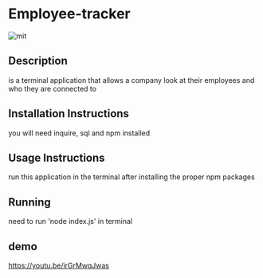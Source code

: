 # Employee-tracker

  ![mit](https://img.shields.io/badge/license-MIT%20License-red)
      
  ## Description
  is a terminal application that allows a company look at their employees and who they are connected to 

  ## Installation Instructions 
  you will need inquire, sql and npm installed
  
  ## Usage Instructions
  run this application in the terminal after installing the proper npm packages
 
  ## Running
  need to run 'node index.js' in terminal
  
  ## demo
  https://youtu.be/irGrMwqJwas

